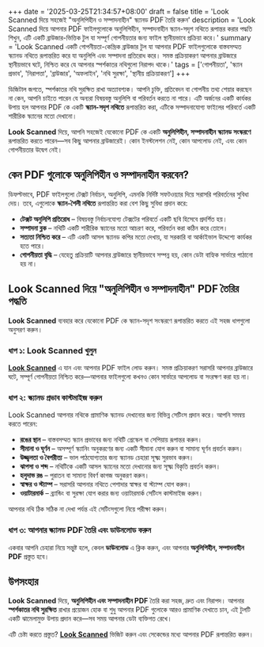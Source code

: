 +++
date = '2025-03-25T21:34:57+08:00'
draft = false
title = 'Look Scanned দিয়ে সহজেই "অনুলিপিহীন ও সম্পাদনাহীন" স্ক্যানড PDF তৈরি করুন'
description = 'Look Scanned দিয়ে আপনার PDF ফাইলগুলোকে অনুলিপিহীন, সম্পাদনাহীন স্ক্যান-সদৃশ নথিতে রূপান্তর করার পদ্ধতি শিখুন, এটি একটি ব্রাউজার-ভিত্তিক টুল যা সম্পূর্ণ গোপনীয়তার জন্য ফাইল স্থানীয়ভাবে প্রক্রিয়া করে।'
summary = 'Look Scanned একটি গোপনীয়তা-কেন্দ্রিক ব্রাউজার টুল যা আপনার PDF ফাইলগুলোকে বাস্তবসম্মত স্ক্যানড নথিতে রূপান্তরিত করে যা অনুলিপি এবং সম্পাদনা প্রতিরোধ করে। সমস্ত প্রক্রিয়াকরণ আপনার ব্রাউজারে স্থানীয়ভাবে ঘটে, নিশ্চিত করে যে আপনার স্পর্শকাতর নথিগুলো নিরাপদ থাকে।'
tags = ['গোপনীয়তা', 'স্ক্যান প্রভাব', 'নিরাপত্তা', 'ব্রাউজার', 'অফলাইন', 'নথি সুরক্ষা', 'স্থানীয় প্রক্রিয়াকরণ']
+++

ডিজিটাল জগতে, স্পর্শকাতর নথি সুরক্ষিত রাখা অত্যাবশ্যক। আপনি চুক্তি, প্রতিবেদন বা গোপনীয় তথ্য শেয়ার করছেন না কেন, আপনি চাইতে পারেন যে অন্যরা বিষয়বস্তু অনুলিপি বা পরিবর্তন করতে না পারে। এটি অর্জনের একটি কার্যকর উপায় হল আপনার PDF কে একটি **স্ক্যান-সদৃশ নথিতে** রূপান্তরিত করা, এটিকে সম্পাদনাযোগ্য ফাইলের পরিবর্তে একটি শারীরিক স্ক্যানের মতো দেখানো।

**Look Scanned** দিয়ে, আপনি সহজেই যেকোনো PDF কে একটি **অনুলিপিহীন, সম্পাদনাহীন স্ক্যানড সংস্করণে** রূপান্তরিত করতে পারেন—সব কিছু আপনার ব্রাউজারেই। কোন ইনস্টলেশন নেই, কোন আপলোড নেই, এবং কোন গোপনীয়তার উদ্বেগ নেই।

## কেন PDF গুলোকে অনুলিপিহীন ও সম্পাদনাহীন করবেন?

ডিফল্টভাবে, PDF ফাইলগুলো টেক্সট নির্বাচন, অনুলিপি, এমনকি নির্দিষ্ট সফটওয়্যার দিয়ে সরাসরি পরিবর্তনের সুবিধা দেয়। তবে, এগুলোকে **স্ক্যান-শৈলী নথিতে** রূপান্তরিত করা বেশ কিছু সুবিধা প্রদান করে:

- **টেক্সট অনুলিপি প্রতিরোধ** – বিষয়বস্তু নির্বাচনযোগ্য টেক্সটের পরিবর্তে একটি ছবি হিসেবে প্রদর্শিত হয়।
- **সম্পাদনা ব্লক** – নথিটি একটি শারীরিক স্ক্যানের মতো আচরণ করে, পরিবর্তন করা কঠিন করে তোলে।
- **সত্যতা নিশ্চিত করে** – এটি একটি আসল স্ক্যানড কপির মতো দেখায়, যা সরকারি বা আর্কাইভাল উদ্দেশ্যে কার্যকর হতে পারে।
- **গোপনীয়তা বৃদ্ধি** – যেহেতু প্রক্রিয়াটি আপনার ব্রাউজারে স্থানীয়ভাবে সম্পন্ন হয়, কোন ডেটা বাহ্যিক সার্ভারে পাঠানো হয় না।

## Look Scanned দিয়ে "অনুলিপিহীন ও সম্পাদনাহীন" PDF তৈরির পদ্ধতি

**Look Scanned** ব্যবহার করে যেকোনো PDF কে স্ক্যান-সদৃশ সংস্করণে রূপান্তরিত করতে এই সহজ ধাপগুলো অনুসরণ করুন।

### ধাপ ১: Look Scanned খুলুন

**[Look Scanned](https://lookscanned.io)** এ যান এবং আপনার PDF ফাইল লোড করুন। সমস্ত প্রক্রিয়াকরণ সরাসরি আপনার ব্রাউজারে ঘটে, সম্পূর্ণ গোপনীয়তা নিশ্চিত করে—আপনার ফাইলগুলো কখনও কোন সার্ভারে আপলোড বা সংরক্ষণ করা হয় না।

### ধাপ ২: স্ক্যানড প্রভাব কাস্টমাইজ করুন

Look Scanned আপনার নথিকে প্রামাণিক স্ক্যানড দেখানোর জন্য বিভিন্ন সেটিংস প্রদান করে। আপনি সমন্বয় করতে পারেন:

- **রঙের স্থান** – বাস্তবসম্মত স্ক্যান প্রভাবের জন্য নথিটি গ্রেস্কেল বা সেপিয়ায় রূপান্তর করুন।
- **সীমানা ও ঘূর্ণন** – অসম্পূর্ণ স্ক্যানিং অনুকরণের জন্য একটি সীমানা যোগ করুন বা সামান্য ঘূর্ণন প্রবর্তন করুন।
- **উজ্জ্বলতা ও বৈপরীত্য** – ভাল পাঠযোগ্যতার জন্য স্ক্যানড চেহারা সূক্ষ্ম সুরভাব করুন।
- **ঝাপসা ও শব্দ** – নথিটিকে একটি আসল স্ক্যানের মতো দেখানোর জন্য সূক্ষ্ম বিকৃতি প্রবর্তন করুন।
- **হলুদাভ রঙ** – পুরাতন বা সামান্য বিবর্ণ কাগজ অনুকরণ করুন।
- **স্বাক্ষর ও স্ট্যাম্প** – সরাসরি আপনার নথিতে পেশাদার স্বাক্ষর বা স্ট্যাম্প যোগ করুন।
- **ওয়াটারমার্ক** – ব্র্যান্ডিং বা সুরক্ষা যোগ করার জন্য ওয়াটারমার্ক সেটিংস কাস্টমাইজ করুন।

আপনার নথি ঠিক সঠিক না দেখা পর্যন্ত এই সেটিংসগুলো নিয়ে পরীক্ষা করুন।

### ধাপ ৩: আপনার স্ক্যানড PDF তৈরি এবং ডাউনলোড করুন

একবার আপনি চেহারা নিয়ে সন্তুষ্ট হলে, কেবল **ডাউনলোড** এ ক্লিক করুন, এবং আপনার **অনুলিপিহীন, সম্পাদনাহীন PDF** প্রস্তুত হবে।

## উপসংহার

**Look Scanned** দিয়ে, **অনুলিপিহীন এবং সম্পাদনাহীন PDF** তৈরি করা সহজ, দ্রুত এবং নিরাপদ। আপনার **স্পর্শকাতর নথি সুরক্ষিত** রাখার প্রয়োজন হোক বা শুধু আপনার PDF গুলোকে আরও প্রামাণিক দেখাতে চান, এই টুলটি একটি ঝামেলামুক্ত উপায় প্রদান করে—সব সময় আপনার ডেটা ব্যক্তিগত রেখে।

এটি চেষ্টা করতে প্রস্তুত? **[Look Scanned](https://lookscanned.io)** ভিজিট করুন এবং সেকেন্ডের মধ্যে আপনার PDF রূপান্তরিত করুন।